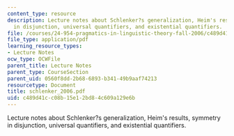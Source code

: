 ```yaml
---
content_type: resource
description: Lecture notes about Schlenker?s generalization, Heim's results, symmetry
  in disjunction, universal quantifiers, and existential quantifiers.
file: /courses/24-954-pragmatics-in-linguistic-theory-fall-2006/c489d41cc08b15e12bd84c609a129e6b_schlenker_2006.pdf
file_type: application/pdf
learning_resource_types:
- Lecture Notes
ocw_type: OCWFile
parent_title: Lecture Notes
parent_type: CourseSection
parent_uid: 0560f8dd-2b68-6893-b341-49b9aaf74213
resourcetype: Document
title: schlenker_2006.pdf
uid: c489d41c-c08b-15e1-2bd8-4c609a129e6b
---
```

Lecture notes about Schlenker?s generalization, Heim's results, symmetry in disjunction, universal quantifiers, and existential quantifiers.

